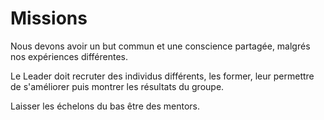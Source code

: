 # Missions

Nous devons avoir un but commun et une conscience partagée, malgrés nos expériences différentes.

Le Leader doit recruter des individus différents, les former, leur permettre de s'améliorer puis montrer les résultats du groupe.


Laisser les échelons du bas être des mentors.